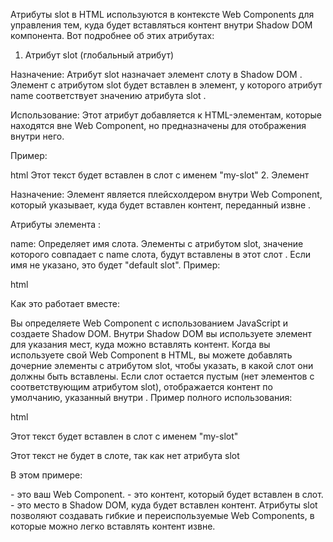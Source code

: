 Атрибуты slot в HTML используются в контексте Web Components для управления тем, куда будет вставляться контент внутри Shadow DOM компонента. Вот подробнее об этих атрибутах:

1. Атрибут slot (глобальный атрибут)

Назначение: Атрибут slot назначает элемент слоту в Shadow DOM . Элемент с атрибутом slot будет вставлен в <slot> элемент, у которого атрибут name соответствует значению атрибута slot .

Использование: Этот атрибут добавляется к HTML-элементам, которые находятся вне Web Component, но предназначены для отображения внутри него.

Пример:

html
<my-component>
<span slot="my-slot">Этот текст будет вставлен в слот с именем "my-slot"</span>
</my-component>
2. Элемент <slot>

Назначение: Элемент <slot> является плейсхолдером внутри Web Component, который указывает, куда будет вставлен контент, переданный извне .

Атрибуты элемента <slot>:

name: Определяет имя слота. Элементы с атрибутом slot, значение которого совпадает с name слота, будут вставлены в этот слот . Если имя не указано, это будет "default slot".
Пример:

html
<template id="my-component-template">
  <style>
    /* Стили компонента */
  </style>
  <div>
    <p>Контент компонента до слота.</p>
    <slot name="my-slot">
      <!-- Контент по умолчанию, если слот пуст -->
      Здесь должен быть контент.
    </slot>
    <p>Контент компонента после слота.</p>
  </div>
</template>

<script>
  class MyComponent extends HTMLElement {
    constructor() {
      super();
      this.attachShadow({ mode: 'open' });
      const template = document.getElementById('my-component-template');
      this.shadowRoot.appendChild(template.content.cloneNode(true));
    }
  }
  customElements.define('my-component', MyComponent);
</script>
Как это работает вместе:

Вы определяете Web Component с использованием JavaScript и создаете Shadow DOM.
Внутри Shadow DOM вы используете элемент <slot> для указания мест, куда можно вставлять контент.
Когда вы используете свой Web Component в HTML, вы можете добавлять дочерние элементы с атрибутом slot, чтобы указать, в какой слот они должны быть вставлены.
Если слот остается пустым (нет элементов с соответствующим атрибутом slot), отображается контент по умолчанию, указанный внутри <slot>.
Пример полного использования:

html
<!DOCTYPE html>
<html>
<head>
  <title>Slot Example</title>
</head>
<body>

  <my-component>
    <span slot="my-slot">Этот текст будет вставлен в слот с именем "my-slot"</span>
    <p>Этот текст не будет в слоте, так как нет атрибута slot</p>
  </my-component>

  <template id="my-component-template">
    <style>
      div {
        border: 1px solid black;
        padding: 10px;
      }
    </style>
    <div>
      <p>Контент компонента до слота.</p>
      <slot name="my-slot">
        <!-- Контент по умолчанию, если слот пуст -->
        Здесь должен быть контент.
      </slot>
      <p>Контент компонента после слота.</p>
    </div>
  </template>

  <script>
    class MyComponent extends HTMLElement {
      constructor() {
        super();
        this.attachShadow({ mode: 'open' });
        const template = document.getElementById('my-component-template');
        this.shadowRoot.appendChild(template.content.cloneNode(true));
      }
    }
    customElements.define('my-component', MyComponent);
  </script>

</body>
</html>
В этом примере:

<my-component> - это ваш Web Component.
<span slot="my-slot"> - это контент, который будет вставлен в слот.
<slot name="my-slot"> - это место в Shadow DOM, куда будет вставлен контент.
Атрибуты slot позволяют создавать гибкие и переиспользуемые Web Components, в которые можно легко вставлять контент извне.
